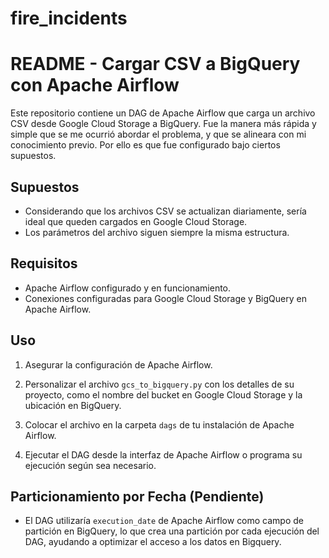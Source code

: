 # fire_incidents
# README - Cargar CSV a BigQuery con Apache Airflow

Este repositorio contiene un DAG de Apache Airflow que carga un archivo CSV desde Google Cloud Storage a BigQuery. Fue la manera más rápida y simple que se me ocurrió abordar el problema, y que se alineara con mi conocimiento previo. Por ello es que fue configurado bajo ciertos supuestos.

## Supuestos

- Considerando que los archivos CSV se actualizan diariamente, sería ideal que queden cargados en Google Cloud Storage.
- Los parámetros del archivo siguen siempre la misma estructura.

## Requisitos

- Apache Airflow configurado y en funcionamiento.
- Conexiones configuradas para Google Cloud Storage y BigQuery en Apache Airflow.

## Uso

1. Asegurar la configuración de Apache Airflow.

2. Personalizar el archivo `gcs_to_bigquery.py` con los detalles de su proyecto, como el nombre del bucket en Google Cloud Storage y la ubicación en BigQuery.

3. Colocar el archivo en la carpeta `dags` de tu instalación de Apache Airflow.

4. Ejecutar el DAG desde la interfaz de Apache Airflow o programa su ejecución según sea necesario.

## Particionamiento por Fecha (Pendiente)

- El DAG utilizaría `execution_date` de Apache Airflow como campo de partición en BigQuery, lo que crea una partición por cada ejecución del DAG, ayudando a optimizar el acceso a los datos en Bigquery.
